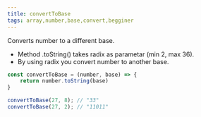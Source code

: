```yaml
---
title: convertToBase
tags: array,number,base,convert,begginer
---
```


Converts number to a different base.

- Method .toString() takes radix as parametar (min 2, max 36).
- By using radix you convert number to another base.

```js
const convertToBase = (number, base) => {
    return number.toString(base)
}
```

```js
convertToBase(27, 8); // "33"
convertToBase(27, 2); // "11011"
```
